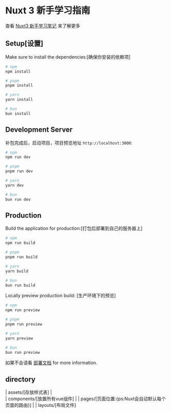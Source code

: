 # Nuxt 3 新手学习指南

查看 [Nuxt3 新手学习笔记](https://nuxt.com/docs/getting-started/introduction) 来了解更多

## Setup[设置]

Make sure to install the dependencies:[确保你安装的依赖项]

```bash
# npm
npm install

# pnpm
pnpm install

# yarn
yarn install

# bun
bun install
```

## Development Server

补包完成后，启动项目，项目预览地址 `http://localhost:3000`:

```bash
# npm
npm run dev

# pnpm
pnpm run dev

# yarn
yarn dev

# bun
bun run dev
```

## Production

Build the application for production:[打包后部署到自己的服务器上]

```bash
# npm
npm run build

# pnpm
pnpm run build

# yarn
yarn build

# bun
bun run build
```

Locally preview production build: [生产环境下的预览]

```bash
# npm
npm run preview

# pnpm
pnpm run preview

# yarn
yarn preview

# bun
bun run preview
```

如果不会请看 [部署文档](https://nuxt.com/docs/getting-started/deployment) for more information.

## directory
  | assets/[存放样式表]
  |    
  | components/[放置所有vue组件]
  | 
  | pages/[页面位置:{ps:Nuxt会自动默认每个页面的路由}]
  |
  | layouts/[布局文件]
      

      
